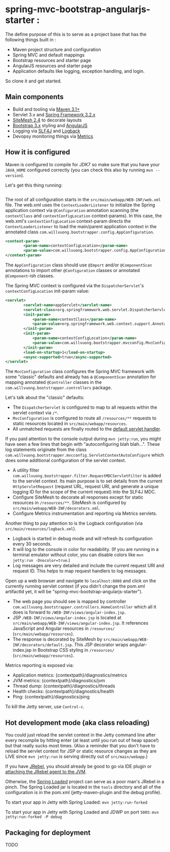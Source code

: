 spring-mvc-bootstrap-angularjs-starter :
======================================
 The define purpose of this is to serve as a project base that has the following things built in :
* Maven project structure and configuration
* Spring MVC and default mappings
* Bootstrap resources and starter page
* AngularJS resources and starter page
* Application defaults like logging, exception handling, and login.

So clone it and get started.

Main components
----------------------
* Build and tooling via [Maven 3.1+](http://maven.apache.org)
* Servlet 3.x and [Spring Framework 3.2.x](http://docs.spring.io/spring/docs/3.2.5.RELEASE/spring-framework-reference/htmlsingle/)
* [SiteMesh 2.4](http://wiki.sitemesh.org/display/sitemesh/Home) to decorate layouts
* [Bootstrap 3.x](http://getbootstrap.com/) styling and [AngularJS](http://angularjs.org/)
* Logging via [SLF4J](http://www.slf4j.org/) and [Logback](http://logback.qos.ch/)
* Devopsy monitoring things via [Metrics](http://metrics.codahale.com/)

How it is configured
----------------------
Maven is configured to compile for JDK7 so make sure that you have your `JAVA_HOME` configured correctly (you can check this also by running `mvn --version`).

Let's get this thing running:

```mvn jetty:run
```

The root of all configuration starts in the `src/main/webapp/WEB-INF/web.xml` file.  The web.xml uses the `ContextLoaderListener` to initialize the Spring application context via `@Configuration` annotation scanning (the `contextClass` and `contextConfigLocation` context-params).  In this case, the web.xml's `contextConfigLocation` context-param directs the `ContextLoaderListener` to load the main/parent application context in the annotated class `com.willvuong.bootstrapper.config.AppConfiguration`. 

``` xml
<context-param>
		<param-name>contextConfigLocation</param-name>
		<param-value>com.willvuong.bootstrapper.config.AppConfiguration</param-value>
</context-param>
```

The `AppConfiguration` class should use `@Import` and/or `@ComponentScan` annotations to import other `@Configuration` classes or annotated `@Component`-ish classes.

The Spring MVC context is configured via the `DispatcherServlet`'s `contextConfigLocation` init-param value:

``` xml
<servlet>
		<servlet-name>appServlet</servlet-name>
		<servlet-class>org.springframework.web.servlet.DispatcherServlet</servlet-class>
        <init-param>
            <param-name>contextClass</param-name>
            <param-value>org.springframework.web.context.support.AnnotationConfigWebApplicationContext</param-value>
        </init-param>
		<init-param>
			<param-name>contextConfigLocation</param-name>
			<param-value>com.willvuong.bootstrapper.mvcconfig.MvcConfiguration</param-value>
		</init-param>
		<load-on-startup>1</load-on-startup>
		<async-supported>true</async-supported>
</servlet>
```

The `MvcConfiguration` class configures the Spring MVC framework with some "classic" defaults and already has a `@ComponentScan` annotation for mapping annotated `@Controller` classes in the `com.willvuong.bootstrapper.controllers` package.

Let's talk about the "classic" defaults:
* The `DispatcherServlet` is configured to map to all requests within the servlet context via `/*`.
* `MvcConfiguration` is configured to route all `/resources/**` requests to static resources located in `src/main/webapp/resources`.
* All unmatched requests are finally routed to the [default servlet handler](http://docs.spring.io/spring/docs/3.2.x/javadoc-api/org/springframework/web/servlet/config/annotation/WebMvcConfigurerAdapter.html#configureDefaultServletHandling(org.springframework.web.servlet.config.annotation.DefaultServletHandlerConfigurer)).

If you paid attention to the console output during `mvn jetty:run`, you might have seen a few lines that begin with "autoconfiguring blah blah...".  These log statements originate from the class  `com.willvuong.bootstrapper.mvcconfig.ServletContextAutoConfigure` which does some additional configuration of the servlet context.
* A utility filter `com.willvuong.bootstrapper.filter.RequestMDCServletFilter` is added to the servlet context.  Its main purpose is to set details from the current `HttpServletRequest` (request URL, request URI, and generate a unique logging ID for the scope of the current request) into the SLF4J MDC.
* Configure SiteMesh to decorate all responses except for static resources in `/resources/**`.  SiteMesh is configured by `src/main/webapp/WEB-INF/decorators.xml`.
* Configure Metrics instrumentation and reporting via Metrics servlets.

Another thing to pay attention to is the Logback configuration (via `src/main/resources/logback.xml`).
* Logback is started in debug mode and will refresh its configuration every 30 seconds.
* It will log to the console in color for readability.  (If you are running in a terminal emulator without color, you can disable colors like `mvn jetty:run -Dnocolor=true`.)
* Log messages are very detailed and include the current request URI and request ID.  This helps to map request handlers to log messages.

Open up a web browser and navigate to `localhost:8080` and click on the currently running servlet context (if you didn't change the pom.xml artifactId yet, it will be "spring-mvc-bootstrap-angularjs-starter").
* The web page you should see is mapped by controller `com.willvuong.bootstrapper.controllers.HomeController` which all it does is forward to `/WEB-INF/views/angular-index.jsp`.
* JSP `/WEB-INF/views/angular-index.jsp` is located at `src/main/webapp/WEB-INF/views/angular-index.jsp`.  It references JavaScript and Angular resources in `/resources/` (`src/main/webapp/resources`).
* The response is decorated by SiteMesh by `src/main/webapp/WEB-INF/decorators/default.jsp`.  This JSP decorator wraps angular-index.jsp in Bootstrap CSS styling in `/resources/` (`src/main/webapp/resources`).

Metrics reporting is exposed via:
* Application metrics: {contextpath}/diagnostics/metrics
* JVM metrics: {contextpath}/diagnostics/jvm
* Thread dump: {contextpath}/diagnostics/threads
* Health checks: {contextpath}/diagnostics/health
* Ping: {contextpath}/diagnostics/ping

To kill the Jetty server, use `Control-c`.

Hot development mode (aka class reloading)
----------------------
You could just reload the servlet context in the Jetty command line after every recompile by hitting enter (at least until you run out of heap space!) but that really sucks most times.  (Also a reminder that you don't have to reload the servlet context for JSP or static resource changes as they are LIVE since `mvn jetty:run` is serving directly out of `src/main/webapp`.)

If you have [JRebel](http://zeroturnaround.com/software/jrebel/), you should already be good to go via IDE plugin or [attaching the JRebel agent to the JVM](http://manuals.zeroturnaround.com/jrebel/standalone/launch-quick-start.html).

Otherwise, the [Spring Loaded](https://github.com/spring-projects/spring-loaded) project can serve as a poor man's JRebel in a pinch.  The Spring Loaded jar is located in the `tools` directory and all of the configuration is in the pom.xml (jetty-maven-plugin and the debug profile).

To start your app in Jetty with Spring Loaded: 
`mvn jetty:run-forked`

To start your app in Jetty with Spring Loaded and JDWP on port `5005`:
`mvn jetty:run-forked -P debug`

Packaging for deployment
----------------------
TODO
